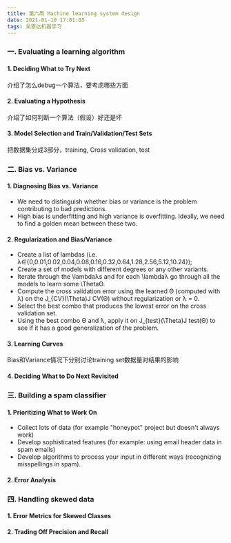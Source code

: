 ```yaml
---
title: 第六周 Machine learning system design
date: 2021-01-10 17:01:03
tags: 吴恩达机器学习
---
```


### 一. Evaluating a learning algorithm

#### 1. Deciding What to Try Next
介绍了怎么debug一个算法，要考虑哪些方面

#### 2. Evaluating a Hypothesis
介绍了如何判断一个算法（假设）好还是坏

#### 3. Model Selection and Train/Validation/Test Sets
把数据集分成3部分，training, Cross validation, test

### 二. Bias vs. Variance

#### 1. Diagnosing Bias vs. Variance
- We need to distinguish whether bias or variance is the problem contributing to bad predictions.
- High bias is underfitting and high variance is overfitting. Ideally, we need to find a golden mean between these two.

#### 2. Regularization and Bias/Variance
- Create a list of lambdas (i.e. λ∈{0,0.01,0.02,0.04,0.08,0.16,0.32,0.64,1.28,2.56,5.12,10.24});
- Create a set of models with different degrees or any other variants.
- Iterate through the \lambdaλs and for each \lambdaλ go through all the models to learn some \ThetaΘ.
- Compute the cross validation error using the learned Θ (computed with λ) on the J_{CV}(\Theta)J CV(Θ) without regularization or λ = 0.
- Select the best combo that produces the lowest error on the cross validation set.
- Using the best combo Θ and λ, apply it on J_{test}(\Theta)J test(Θ) to see if it has a good generalization of the problem.

#### 3. Learning Curves
Bias和Variance情况下分别讨论training set数据量对结果的影响

#### 4. Deciding What to Do Next Revisited

### 三. Building a spam classifier

#### 1. Prioritizing What to Work On
- Collect lots of data (for example "honeypot" project but doesn't always work)
- Develop sophisticated features (for example: using email header data in spam emails)
- Develop algorithms to process your input in different ways (recognizing misspellings in spam).

#### 2. Error Analysis

### 四. Handling skewed data

#### 1. Error Metrics for Skewed Classes

#### 2. Trading Off Precision and Recall
